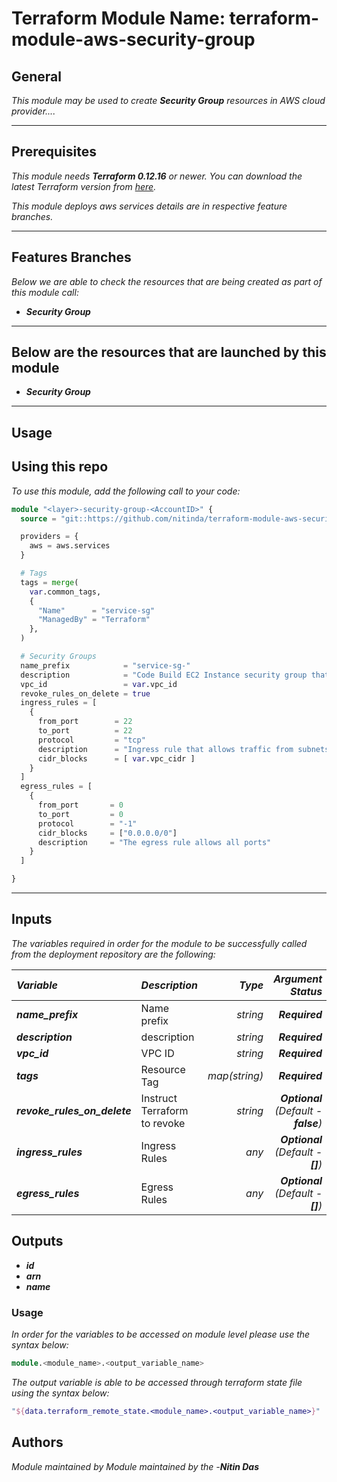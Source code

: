 # Terraform Module Name: terraform-module-aws-security-group


## General

_This module may be used to create_ **_Security Group_** _resources in AWS cloud provider...._

---


## Prerequisites

_This module needs_ **_Terraform 0.12.16_** _or newer._
_You can download the latest Terraform version from [here](https://www.terraform.io/downloads.html)._

_This module deploys aws services details are in respective feature branches._

---

## Features Branches

_Below we are able to check the resources that are being created as part of this module call:_

- **_Security Group_**



---

## Below are the resources that are launched by this module

- **_Security Group_**


---

## Usage

## Using this repo

_To use this module, add the following call to your code:_

```tf
module "<layer>-security-group-<AccountID>" {
  source = "git::https://github.com/nitinda/terraform-module-aws-security-group.git?ref=terraform-12/master"

  providers = {
    aws = aws.services
  }

  # Tags
  tags = merge(
    var.common_tags,
    {
      "Name"      = "service-sg"
      "ManagedBy" = "Terraform"
    },
  )

  # Security Groups
  name_prefix            = "service-sg-"
  description            = "Code Build EC2 Instance security group that allows traffic from whitelisted ips"
  vpc_id                 = var.vpc_id
  revoke_rules_on_delete = true
  ingress_rules = [
    {
      from_port        = 22
      to_port          = 22
      protocol         = "tcp"
      description      = "Ingress rule that allows traffic from subnets"
      cidr_blocks      = [ var.vpc_cidr ]
    }
  ]
  egress_rules = [
    {
      from_port       = 0
      to_port         = 0
      protocol        = "-1"
      cidr_blocks     = ["0.0.0.0/0"]
      description     = "The egress rule allows all ports"
    }
  ]

}
```
---

## Inputs

_The variables required in order for the module to be successfully called from the deployment repository are the following:_


|**_Variable_** | **_Description_** | **_Type_** | **_Argument Status_** |
|:----|:----|-----:|-----:|
| **_name\_prefix_** | Name prefix | _string_ | **_Required_** |
| **_description_** | description | _string_ | **_Required_** |
| **_vpc\_id_** | VPC ID | _string_ | **_Required_** |
| **_tags_** | Resource Tag | _map(string)_ | **_Required_** |
| **_revoke\_rules\_on\_delete_** | Instruct Terraform to revoke | _string_ | **_Optional_** *(Default - **false**)* |
| **_ingress\_rules_** | Ingress Rules | _any_ | **_Optional_** *(Default - **[]**)* |
| **_egress\_rules_** | Egress Rules | _any_ | **_Optional_** *(Default - **[]**)* |



## Outputs

- **_id_**
- **_arn_**
- **_name_**




### Usage
_In order for the variables to be accessed on module level please use the syntax below:_

```tf
module.<module_name>.<output_variable_name>
```

_The output variable is able to be accessed through terraform state file using the syntax below:_

```tf
"${data.terraform_remote_state.<module_name>.<output_variable_name>}"
```

## Authors
_Module maintained by Module maintained by the -_**_Nitin Das_**